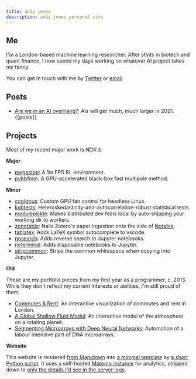 ```yaml
---
title: andy jones
description: andy jones personal site
---
```


## Me
I'm a London-based machine learning researcher. After stints in biotech and quant finance, I now spend my days working on whatever AI project takes my fancy.

You can get in touch with me by [Twitter](https://twitter.com/andy_l_jones) or [email](mailto:andyjones.ed@gmail.com). 

## Posts
* [Are we in an AI overhang?](https://www.lesswrong.com/posts/N6vZEnCn6A95Xn39p/are-we-in-an-ai-overhang): AIs will get much, much larger in 2021.
{{posts}}

## Projects
Most of my recent major work is NDA'd. 

**Major**
* [megastep](https://andyljones.com/megastep/): A 1m FPS RL environment.
* [pybbfmm](https://andyljones.com/pybbfmm/): A GPU-accelerated black-box fast multipole method.

**Minor**
* [coolgpus](https://github.com/andyljones/coolgpus): Custom GPU fan control for headless Linux.
* [kvbtests](https://github.com/andyljones/kvbtests): Heteroskedasticity-and-autocorrelation-robust statistical tests.
* [modulepickle](https://github.com/andyljones/modulepickle): Makes distributed dev feels local by auto-shipping your working dir to workers.
* [zonotable](https://github.com/andyljones/zonotable): Nails Zotero's paper ingestion onto the side of [Notable](https://github.com/notable/notable).
* [tablatex](https://github.com/andyljones/tablatex): Adds LaTeX symbol autocomplete to vscode.
* [nosearch](https://github.com/andyljones/nosearch): Adds reverse search to Jupyter notebooks.
* [noterminal](https://github.com/andyljones/noterminal): Adds disposable notebooks to Jupyter.
* [stripcommon](https://github.com/andyljones/stripcommon): Strips the common whitespace when copying into Jupyter.

**Old**

These are my portfolio pieces from my first year as a programmer, c. 2013. While they don't reflect my current interests or abilities, I'm still proud of them.
* [Commutes & Rent](http://andyljones.com/commutes-and-rent-frontend): An interactive visualization of commutes and rent in London. 
* [A Global Shallow Fluid Model](http://andyljones.com/shallow-fluid-model): An interactive model of the atmosphere on a rotating planet.
* [Segmenting Microarrays with Deep Neural Networks](https://github.com/andyljones/NeuralNetworkMicroarraySegmentation): Automation of a labour intensive part of DNA microarrays.

**Website**

This website is rendered [from Markdown](https://github.com/andyljones/andyljones.github.io/blob/master/source/post-mortem-plotting/index.md) into [a minimal template](https://github.com/andyljones/andyljones.github.io/blob/master/template.j2) by [a short Python script](https://github.com/andyljones/andyljones.github.io/blob/master/generate.py). It uses a self-hosted [Matomo instance](https://matomo.org/) for analytics, stripped down to [only the details I'd see in the server logs](https://github.com/andyljones/andyljones.github.io/blob/master/template.j2#L36-L37).
